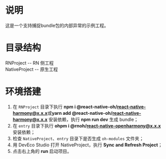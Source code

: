 # 说明

这是一个支持捕捉bundle包的内部异常的示例工程。

# 目录结构

RNProject -- RN 侧工程  
NativeProject -- 原生工程

# 环境搭建

1. 在 `RNProject` 目录下执行 **npm i @react-native-oh/react-native-harmony@x.x.x**或**yarn add @react-native-oh/react-native-harmony@x.x.x** 安装依赖，执行 **npm run dev** 生成 bundle；
2. 在 `entry` 目录下执行 **ohpm i @rnoh/react-native-openharmony@x.x.x** 安装依赖；
3. 检查 `NativeProject`、`entry` 目录下是否生成 `oh-modules` 文件夹；
4. 用 DevEco Studio 打开 NativeProject，执行 **Sync and Refresh Project**；
5. 点击右上角的 **run** 启动项目。
